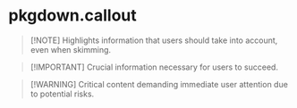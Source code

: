 
# pkgdown.callout

> [!NOTE] Highlights information that users should take into account,
> even when skimming.

> [!IMPORTANT] Crucial information necessary for users to succeed.

> [!WARNING] Critical content demanding immediate user attention due
> to potential risks.
